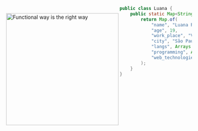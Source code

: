 
<img src="https://github.com/darkklua/darkklua/assets/142851535/3275abe4-0df3-4588-be74-9fd180c7011b"
     alt="Functional way is the right way"
     style="margin-top:20px;"
     height="305px"
     align="left" />

```java
public class Luana {
    public static Map<String, Object> getLuana() {
        return Map.of(
            "name", "Luana Rodrigues Leite",
            "age", 19,
            "work_place", "Vindi",
            "city", "São Paulo, SP, BR",
            "langs", Arrays.asList("Portuguese", "English"),
            "programming", Arrays.asList("Javascript", "Java"),
            "web_technologies", Arrays.asList("HTML5", "CSS3", "Javascript")
        );
    }
}
```

<br/> <br/>

     
